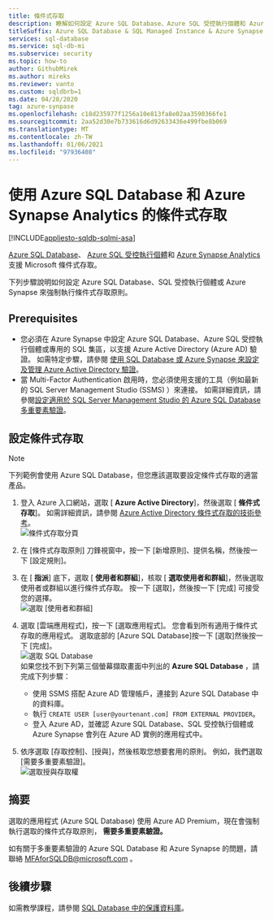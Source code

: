 ```yaml
---
title: 條件式存取
description: 瞭解如何設定 Azure SQL Database、Azure SQL 受控執行個體和 Azure Synapse Analytics 的條件式存取。
titleSuffix: Azure SQL Database & SQL Managed Instance & Azure Synapse Analytics
services: sql-database
ms.service: sql-db-mi
ms.subservice: security
ms.topic: how-to
author: GithubMirek
ms.author: mireks
ms.reviewer: vanto
ms.custom: sqldbrb=1
ms.date: 04/28/2020
tag: azure-synpase
ms.openlocfilehash: c18d235977f1256a10e813fa8e02aa3590366fe1
ms.sourcegitcommit: 2aa52d30e7b733616d6d92633436e499fbe8b069
ms.translationtype: MT
ms.contentlocale: zh-TW
ms.lasthandoff: 01/06/2021
ms.locfileid: "97936408"
---
```

# <a name="conditional-access-with-azure-sql-database-and-azure-synapse-analytics"></a>使用 Azure SQL Database 和 Azure Synapse Analytics 的條件式存取

[!INCLUDE[appliesto-sqldb-sqlmi-asa](../includes/appliesto-sqldb-sqlmi-asa.md)]

[Azure SQL Database](sql-database-paas-overview.md)、 [Azure SQL 受控執行個體](../managed-instance/sql-managed-instance-paas-overview.md)和 [Azure Synapse Analytics](../../synapse-analytics/sql-data-warehouse/sql-data-warehouse-overview-what-is.md) 支援 Microsoft 條件式存取。

下列步驟說明如何設定 Azure SQL Database、SQL 受控執行個體或 Azure Synapse 來強制執行條件式存取原則。  

## <a name="prerequisites"></a>Prerequisites

- 您必須在 Azure Synapse 中設定 Azure SQL Database、Azure SQL 受控執行個體或專用的 SQL 集區，以支援 Azure Active Directory (Azure AD) 驗證。 如需特定步驟，請參閱 [使用 SQL Database 或 Azure Synapse 來設定及管理 Azure Active Directory 驗證](authentication-aad-configure.md)。  
- 當 Multi-Factor Authentication 啟用時，您必須使用支援的工具（例如最新的 SQL Server Management Studio (SSMS) ）來連接。 如需詳細資訊，請參閱[設定適用於 SQL Server Management Studio 的 Azure SQL Database 多重要素驗證](authentication-mfa-ssms-configure.md)。  

## <a name="configure-conditional-access"></a>設定條件式存取

> [!NOTE]
> 下列範例會使用 Azure SQL Database，但您應該選取要設定條件式存取的適當產品。

1. 登入 Azure 入口網站，選取 [ **Azure Active Directory**]，然後選取 [ **條件式存取**]。 如需詳細資訊，請參閱 [Azure Active Directory 條件式存取的技術參考](../../active-directory/conditional-access/concept-conditional-access-conditions.md)。  
   ![條件式存取分頁](./media/conditional-access-configure/conditional-access-blade.png)

2. 在 [條件式存取原則] 刀鋒視窗中，按一下 [新增原則]、提供名稱，然後按一下 [設定規則]。  
3. 在 [ **指派**] 底下，選取 [ **使用者和群組**]，核取 [ **選取使用者和群組**]，然後選取使用者或群組以進行條件式存取。 按一下 [選取]，然後按一下 [完成] 可接受您的選擇。  
   ![選取 [使用者和群組]](./media/conditional-access-configure/select-users-and-groups.png)  

4. 選取 [雲端應用程式]，按一下 [選取應用程式]。 您會看到所有適用于條件式存取的應用程式。 選取底部的 [Azure SQL Database]按一下 [選取]然後按一下 [完成]。  
   ![選取 SQL Database](./media/conditional-access-configure/select-sql-database.png)  
   如果您找不到下列第三個螢幕擷取畫面中列出的 **Azure SQL Database** ，請完成下列步驟：
   - 使用 SSMS 搭配 Azure AD 管理帳戶，連接到 Azure SQL Database 中的資料庫。  
   - 執行 `CREATE USER [user@yourtenant.com] FROM EXTERNAL PROVIDER`。  
   - 登入 Azure AD，並確認 Azure SQL Database、SQL 受控執行個體或 Azure Synapse 會列在 Azure AD 實例的應用程式中。  

5. 依序選取 [存取控制]、[授與]，然後核取您想要套用的原則。 例如，我們選取 [需要多重要素驗證]。  
   ![選取授與存取權](./media/conditional-access-configure/grant-access.png)  

## <a name="summary"></a>摘要

選取的應用程式 (Azure SQL Database) 使用 Azure AD Premium，現在會強制執行選取的條件式存取原則， **需要多重要素驗證。**

如有關于多重要素驗證的 Azure SQL Database 和 Azure Synapse 的問題，請聯絡 <MFAforSQLDB@microsoft.com> 。  

## <a name="next-steps"></a>後續步驟  

如需教學課程，請參閱 [SQL Database 中的保護資料庫](secure-database-tutorial.md)。